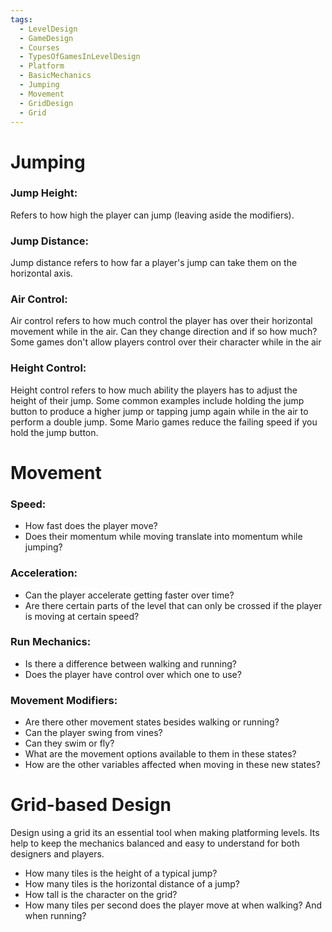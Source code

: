 ```yaml
---
tags:
  - LevelDesign
  - GameDesign
  - Courses
  - TypesOfGamesInLevelDesign
  - Platform
  - BasicMechanics
  - Jumping
  - Movement
  - GridDesign
  - Grid
---
```

# Jumping

### Jump Height:
Refers to how high the player can jump (leaving aside the modifiers).

### Jump Distance:
Jump distance refers to how far a player's jump can take them on the horizontal axis.

### Air Control:
Air control refers to how much control the player has over their horizontal movement while in the air. Can they change direction and if so how much? Some games don't allow players control over their character while in the air

### Height Control:
Height control refers to how much ability the players has to adjust the height of their jump. Some common examples include holding the jump button to produce a higher jump or tapping jump again while in the air to perform a double jump. Some Mario games reduce the failing speed if you hold the jump button.

# Movement

### Speed:
- How fast does the player move? 
- Does their momentum while moving translate into momentum while jumping?

### Acceleration:
- Can the player accelerate getting faster over time? 
- Are there certain parts of the level that can only be crossed if the player is moving at certain speed?

### Run Mechanics:
- Is there a difference between walking and running?
- Does the player have control over which one to use?

### Movement Modifiers:
- Are there other movement states besides walking or running? 
- Can the player swing from vines? 
- Can they swim or fly? 
- What are the movement options available to them in these states? 
- How are the other variables affected when moving in these new states?

# Grid-based Design
Design using a grid its an essential tool when making platforming levels. Its help to keep the mechanics balanced and easy to understand for both designers and players.

- How many tiles is the height of a typical jump?
- How many tiles is the horizontal distance of a jump?
- How tall is the character on the grid?
- How many tiles per second does the player move at when walking? And when running?

